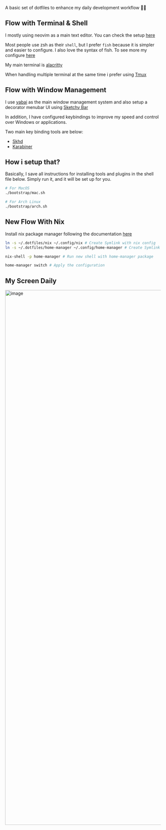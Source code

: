 
A basic set of dotfiles to enhance my daily development workflow 🧑‍🎨

## Flow with Terminal & Shell

I mostly using neovim as a main text editor. You can check the setup [here](./nvim)

Most people use zsh as their `shell`, but I prefer `fish` because it is simpler and easier to configure. 
I also love the syntax of fish. To see more my configure [here](./terminals/fish)

My main terminal is [alacritty](./terminals/alacritty)

When handling multiple terminal at the same time i prefer using  [Tmux](./terminals/tmux)

## Flow with Window Management

I use [yabai](./suckless/mac_os/yabai) as the main window management system and also setup a decorator menubar UI using [Sketchy Bar](./suckless/mac_os/sketchybar)

In addition, I have configured keybindings to improve my speed and control over Windows or applications.

Two main key binding tools are below:
- [Skhd](./suckless/mac_os/skhdrc)
- [Karabiner](./suckless/mac_os/karabiner)

## How i setup that?

Basically, I save all instructions for installing tools and plugins in the shell file below.
Simply run it, and it will be set up for you.

```bash
# For MacOS
./bootstrap/mac.sh

# For Arch Linux
./bootstrap/arch.sh
```

## New Flow With Nix
Install nix package manager following the documentation [here](https://nixos.org/download.html)

```bash
ln -s ~/.dotfiles/nix ~/.config/nix # Create Symlink with nix config
ln -s ~/.dotfiles/home-manager ~/.config/home-manager # Create Symlink with home-manager config

nix-shell -p home-manager # Run new shell with home-manager package

home-manager switch # Apply the configuration
```


## My Screen Daily
<img width="1728" alt="image" src="https://github.com/louishuyng/dotfiles/assets/40130936/f9f15b64-e182-4b30-9a1e-6807df76c693">

